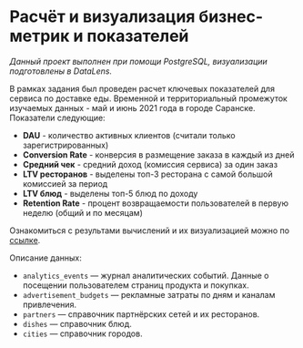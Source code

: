 # Расчёт и визуализация бизнес-метрик и показателей
*Данный проект выполнен при помощи PostgreSQL, визуализации подготовлены в DataLens.*

В рамках задания был проведен расчет ключевых показателей для сервиса по доставке еды. Временной и территориальный промежуток изучаемых данных - май и июнь 2021 года в городе Саранске. Показатели следующие:
- **DAU** -  количество активных клиентов (cчитали только зарегистрированных)
- **Conversion Rate** - конверсия в размещение заказа в каждый из дней
- **Средний чек** - средний доход (комиссия сервиса) за один заказ
- **LTV ресторанов** - выделены топ-3 ресторана с самой большой комиссией за период
- **LTV блюд** - выделены топ-5 блюд по доходу
- **Retention Rate** - процент возвращаемости пользователей в первую неделю (общий и по месяцам)

Ознакомиться с результами вычислений и их визуализацией можно по [ссылке](https://datalens.yandex.cloud/k1rr8dn5lveg6 "ссылке").

Описание данных:
- `analytics_events` — журнал аналитических событий. Данные о посещении пользователем страниц продукта и покупках.
- `advertisement_budgets` — рекламные затраты по дням и каналам привлечения.
- `partners` — справочник партнёрских сетей и их ресторанов.
- `dishes` — справочник блюд.
- `cities` — справочник городов.
